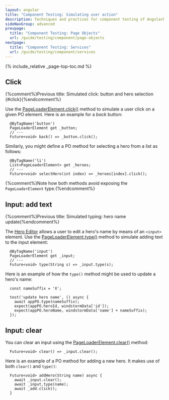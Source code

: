 ```yaml
---
layout: angular
title: "Component Testing: Simulating user action"
description: Techniques and practices for component testing of AngularDart apps.
sideNavGroup: advanced
prevpage:
  title: "Component Testing: Page Objects"
  url: /guide/testing/component/page-objects
nextpage:
  title: "Component Testing: Services"
  url: /guide/testing/component/services
---
```

<?code-excerpt path-base="examples/ng/doc"?>

{% include_relative _page-top-toc.md %}

## Click
{%comment%}Previous title: Simulated click: button and hero selection {#click}{%endcomment%}

Use the [PageLoaderElement.click()][] method to simulate a user
click on a given PO element. Here is an example for a _back_ button:

<?code-excerpt "toh-5/test/hero_po.dart (back button)" title?>
```
  @ByTagName('button')
  PageLoaderElement get _button;
  // ···
  Future<void> back() => _button.click();
```

Similarly, you might define a PO method for selecting a hero from
a list as follows:

<?code-excerpt "toh-2/test/app_po.dart (selectHero)" title?>
```
  @ByTagName('li')
  List<PageLoaderElement> get _heroes;
  // ···
  Future<void> selectHero(int index) => _heroes[index].click();
```

{%comment%}Note how both methods avoid exposing the `PageLoaderElement` type.{%endcomment%}

## Input: add text
{%comment%}Previous title: Simulated typing: hero name update{%endcomment%}

The [Hero Editor][toh-pt1] allows a user to edit a hero's name by means of
an `<input>` element. Use the [PageLoaderElement.type()][] method to
simulate adding text to the input element:

<?code-excerpt "toh-1/test/app_po.dart (AppPO input)" title?>
```
  @ByTagName('input')
  PageLoaderElement get _input;
  // ···
  Future<void> type(String s) => _input.type(s);
```

Here is an example of how the `type()` method might be used to update a hero's name:

<?code-excerpt "toh-1/test/app_test.dart (update name)" title?>
```
  const nameSuffix = 'X';

  test('update hero name', () async {
    await appPO.type(nameSuffix);
    expect(appPO.heroId, windstormData['id']);
    expect(appPO.heroName, windstormData['name'] + nameSuffix);
  });
```

## Input: clear

You can clear an input using the [PageLoaderElement.clear()][] method:

<?code-excerpt "toh-2/test/app_po.dart (clear)" title?>
```
  Future<void> clear() => _input.clear();
```

Here is an example of a PO method for adding a new hero. It makes use of both
`clear()` and `type()`:

<?code-excerpt "toh-6/test/heroes_po.dart (addHero)" title?>
```
  Future<void> addHero(String name) async {
    await _input.clear();
    await _input.type(name);
    await _add.click();
  }
```

[PageLoaderElement.clear()]: {{site.pub-api}}/pageloader/latest/pageloader.html/PageLoaderElement/clear.html
[PageLoaderElement.click()]: {{site.pub-api}}/pageloader/latest/pageloader.html/PageLoaderElement/click.html
[PageLoaderElement]: {{site.pub-api}}/pageloader/latest/pageloader.html/PageLoaderElement-class.html
[PageLoaderElement.type()]: {{site.pub-api}}/pageloader/latest/pageloader.html/PageLoaderElement/type.html
[toh-pt1]: /tutorial/toh-pt1
